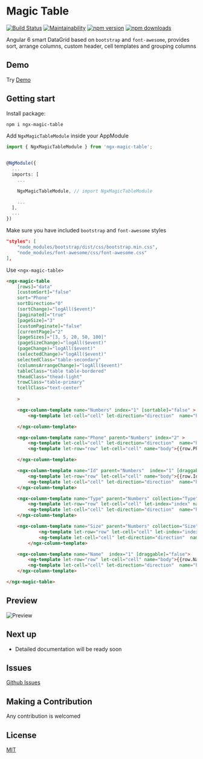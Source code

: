 # Magic Table

[![Build Status](https://api.travis-ci.org/noushmac/ngx-magic-table.svg?branch=master)](https://travis-ci.org/noushmac/ngx-magic-table)
[![Maintainability](https://api.codeclimate.com/v1/badges/9bdb33820bfdaa028c78/maintainability)](https://codeclimate.com/github/noushmac/ngx-magic-table/maintainability)
[![npm version](https://img.shields.io/npm/v/ngx-magic-table.svg)](https://img.shields.io/npm/v/ngx-magic-table.svg)
[![npm downloads](https://img.shields.io/npm/dt/ngx-magic-table.svg)](https://img.shields.io/npm/dt/ngx-magic-table.svg)


Angular 6 smart DataGrid based on `bootstrap` and `font-awesome`, provides sort, arrange columns, custom header, cell templates and grouping columns

## Demo

Try [Demo](https://stackblitz.com/edit/angular-cyry7o?file=src%2Fapp%2Fapp.component.html)


## Getting start
Install package:
```bash
npm i ngx-magic-table
```
Add `NgxMagicTableModule` inside your AppModule
```typescript
import { NgxMagicTableModule } from 'ngx-magic-table';


@NgModule({
  ...
  imports: [
    ...

    NgxMagicTableModule, // import NgxMagicTableModule

    ...
  ],
  ...
})
```
Make sure you have included `bootstrap` and `font-awesome` styles
```json
"styles": [
    "node_modules/bootstrap/dist/css/bootstrap.min.css",
    "node_modules/font-awesome/css/font-awesome.css"
],
```

Use `<ngx-magic-table>`
```html
<ngx-magic-table
    [rows]="data"
    [customSort]="false"
    sort="Phone"
    sortDirection="0"
    (sortChange)="logAll($event)"
    [paginated]="true"
    [pageSize]="3"
    [customPaginate]="false"
    [currentPage]="2"
    [pageSizes]="[3, 5, 20, 50, 100]"
    (pageSizeChange)="logAll($event)"
    (pageChange)="logAll($event)"
    (selectedChange)="logAll($event)"
    selectedClass="table-secondary"
    (columnsArrangeChange)="logAll($event)"
    tableClass="table table-bordered"
    theadClass="thead-light"
    trowClass="table-primary"
    tcellClass="text-center"
    
    >

    <ngx-column-template name="Numbers" index="1" [sortable]="false" >
        <ng-template let-cell="cell" let-direction="direction"  name="header">{{cell.name}}  </ng-template>

    </ngx-column-template>

    <ngx-column-template name="Phone" parent="Numbers" index="2" >
        <ng-template let-cell="cell" let-direction="direction"  name="header">{{cell.name}} <i class="fa" *ngIf="direction!=null" [ngClass]="{'fa-arrow-up': (direction == 0), 'fa-arrow-down': (direction != 0)}" ></i> </ng-template>
        <ng-template let-row="row" let-cell="cell" name="body">{{row.Phone}}</ng-template>

    </ngx-column-template>

    <ngx-column-template name="Id" parent="Numbers"  index="1" [draggable]="false">
        <ng-template let-row="row" let-cell="cell" name="body">{{row.Id}}</ng-template>
        <ng-template let-cell="cell" let-direction="direction"  name="header">{{cell.name}} <i class="fa" *ngIf="direction!=null" [ngClass]="{'fa-arrow-up': (direction == 0), 'fa-arrow-down': (direction != 0)}" ></i> </ng-template>
    </ngx-column-template>

    <ngx-column-template name="Type" parent="Numbers" collection="Type" index="1" [draggable]="false">
        <ng-template let-row="row" let-cell="cell" let-index="index" name="body" >{{row.Type[index]}}</ng-template>
        <ng-template let-cell="cell" let-direction="direction"  name="header">{{cell.name}} <i class="fa" *ngIf="direction!=null" [ngClass]="{'fa-arrow-up': (direction == 0), 'fa-arrow-down': (direction != 0)}" ></i> </ng-template>
    </ngx-column-template>

    <ngx-column-template name="Size" parent="Numbers" collection="Size" index="1" [draggable]="false">
            <ng-template let-row="row" let-cell="cell" let-index="index" name="body" >{{row.Size[index]}}</ng-template>
            <ng-template let-cell="cell" let-direction="direction"  name="header">{{cell.name}} <i class="fa" *ngIf="direction!=null" [ngClass]="{'fa-arrow-up': (direction == 0), 'fa-arrow-down': (direction != 0)}" ></i> </ng-template>
        </ngx-column-template>

    <ngx-column-template name="Name"  index="1" [draggable]="false">
        <ng-template let-row="row" let-cell="cell" name="body">{{row.Name}}</ng-template>
        <ng-template let-cell="cell" let-direction="direction"  name="header">{{cell.name}} <i class="fa" *ngIf="direction!=null" [ngClass]="{'fa-arrow-up': (direction == 0), 'fa-arrow-down': (direction != 0)}" ></i> </ng-template>
    </ngx-column-template>

</ngx-magic-table>
```
## Preview
![Preview](https://imgur.com/V5Sy0HN.jpg)

## Next up

- Detailed documentation will be ready soon

## Issues

[Github Issues](https://github.com/noushmac/ngx-magic-table/issues)

## Making a Contribution
Any contribution is welcomed

## License
[MIT](https://github.com/noushmac/ngx-magic-table/blob/master/LICENSE)
